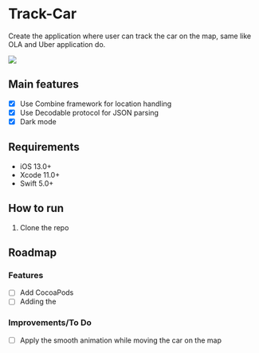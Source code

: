 # Track-Car
Create the application where user can track the car on the map, same like OLA and Uber application do.

![](https://github.com/ram2386/Track-Car/blob/master/Track%20car.gif)

## Main features
- [x] Use Combine framework for location handling
- [x] Use Decodable protocol for JSON parsing
- [x] Dark mode

## Requirements
 - iOS 13.0+
 - Xcode 11.0+
 - Swift 5.0+
 
 ## How to run

1. Clone the repo

 ## Roadmap

### Features

- [ ] Add CocoaPods
- [ ] Adding the 
 
### Improvements/To Do
- [ ] Apply the smooth animation while moving the car on the map
